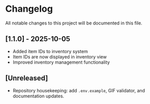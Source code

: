 # Changelog

All notable changes to this project will be documented in this file.

## [1.1.0] - 2025-10-05
- Added item IDs to inventory system
- Item IDs are now displayed in inventory view
- Improved inventory management functionality

## [Unreleased]
- Repository housekeeping: add `.env.example`, GIF validator, and documentation updates.
